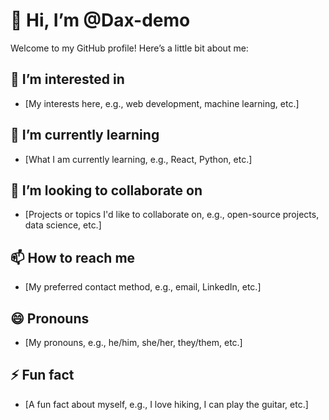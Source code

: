 # 👋 Hi, I’m @Dax-demo

Welcome to my GitHub profile! Here’s a little bit about me:

## 👀 I’m interested in
- [My interests here, e.g., web development, machine learning, etc.]

## 🌱 I’m currently learning
- [What I am currently learning, e.g., React, Python, etc.]

## 💞️ I’m looking to collaborate on
- [Projects or topics I'd like to collaborate on, e.g., open-source projects, data science, etc.]

## 📫 How to reach me
- [My preferred contact method, e.g., email, LinkedIn, etc.]

## 😄 Pronouns
- [My pronouns, e.g., he/him, she/her, they/them, etc.]

## ⚡ Fun fact
- [A fun fact about myself, e.g., I love hiking, I can play the guitar, etc.]

<!---

